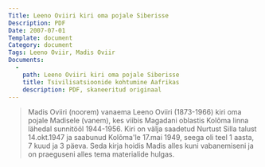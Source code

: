 ```yaml
---
Title: Leeno Oviiri kiri oma pojale Siberisse
Description: PDF
Date: 2007-07-01
Template: document
Category: document
Tags: Leeno Oviir, Madis Oviir
Documents:
  -
    path: Leeno Oviiri kiri oma pojale Siberisse
    title: Tsivilisatsioonide kohtumine Aafrikas
    description: PDF, skaneeritud originaal
---
```


<blockquote>

Madis Oviiri (noorem) vanaema Leeno Oviiri (1873-1966) kiri oma pojale Madisele (vanem),
kes viibis Magadani oblastis Kolõma linna lähedal sunnitööl 1944-1956.
Kiri on välja saadetud Nurtust Silla talust 14.okt.1947 ja saabunud Kolõma'le 17.mai 1949, seega oli teel 1 aasta, 7 kuud ja 3 päeva.
Seda kirja hoidis Madis alles kuni vabanemiseni ja on praeguseni alles tema materialide hulgas.

</blockquote>

